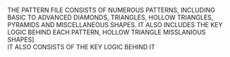 THE PATTERN FILE CONSISTS OF NUMEROUS PATTERNS, INCLUDING BASIC TO ADVANCED DIAMONDS, TRIANGLES, HOLLOW TRIANGLES, PYRAMIDS  AND MISCELLANEOUS SHAPES. IT ALSO INCLUDES THE KEY LOGIC BEHIND EACH PATTERN, HOLLOW TRIANGLE MISSLANIOUS SHAPES]  
IT ALSO CONSISTS OF THE KEY LOGIC BEHIND IT 
